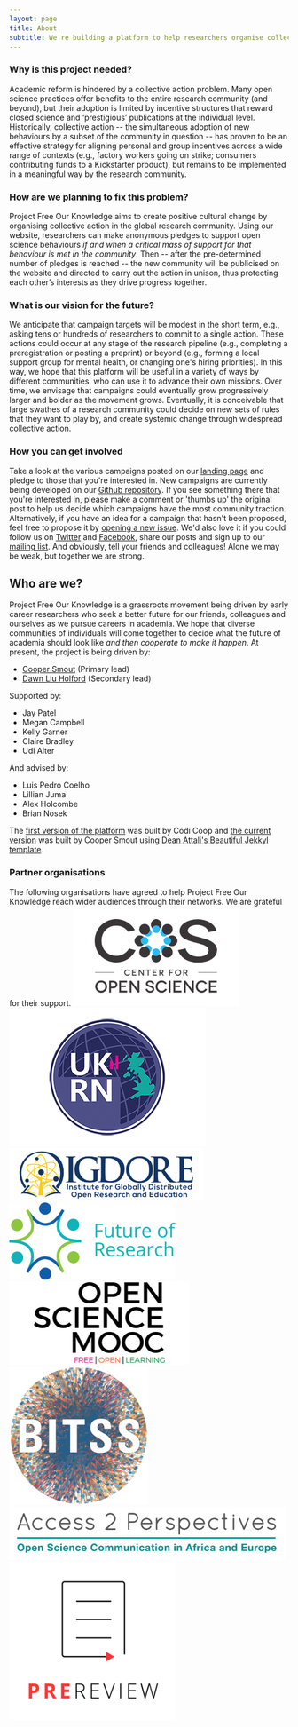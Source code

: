 ```yaml
---
layout: page
title: About
subtitle: We're building a platform to help researchers organise collective action in support of open and reproducible research practices
---
```


### Why is this project needed?
Academic reform is hindered by a collective action problem. Many open science practices offer benefits to the entire research community (and beyond), but their adoption is limited by incentive structures that reward closed science and ‘prestigious’ publications at the individual level. Historically, collective action -- the simultaneous adoption of new behaviours by a subset of the community in question -- has proven to be an effective strategy for aligning personal and group incentives across a wide range of contexts (e.g., factory workers going on strike; consumers contributing funds to a Kickstarter product), but remains to be implemented in a meaningful way by the research community. 

### How are we planning to fix this problem?
Project Free Our Knowledge aims to create positive cultural change by organising collective action in the global research community. Using our website, researchers can make anonymous pledges to support open science behaviours *if and when a critical mass of support for that behaviour is met in the community*. Then -- after the pre-determined number of pledges is reached -- the new community will be publicised on the website and directed to carry out the action in unison, thus protecting each other’s interests as they drive progress together.

### What is our vision for the future? 
We anticipate that campaign targets will be modest in the short term, e.g., asking tens or hundreds of researchers to commit to a single action. These actions could occur at any stage of the research pipeline (e.g., completing a preregistration or posting a preprint) or beyond (e.g., forming a local support group for mental health, or changing one's hiring priorities). In this way, we hope that this platform will be useful in a variety of ways by different communities, who can use it to advance their own missions. Over time, we envisage that campaigns could eventually grow progressively larger and bolder as the movement grows. Eventually, it is conceivable that large swathes of a research community could decide on new sets of rules that they want to play by, and create systemic change through widespread collective action. 

### How you can get involved
Take a look at the various campaigns posted on our [landing page](https://freeourknowledge.org/) and pledge to those that you're interested in. New campaigns are currently being developed on our [Github repository](https://github.com/FreeOurKnowledge/community/issues). If you see something there that you're interested in, please make a comment or 'thumbs up' the original post to help us decide which campaigns have the most community traction. Alternatively, if you have an idea for a campaign that hasn't been proposed, feel free to propose it by [opening a new issue](https://github.com/FreeOurKnowledge/community/issues/new/choose). We'd also love it if you could follow us on [Twitter](https://twitter.com/projectFOK) and [Facebook](https://www.facebook.com/projectFOK), share our posts and sign up to our [mailing list](http://eepurl.com/dFVBVz). And obviously, tell your friends and colleagues! Alone we may be weak, but together we are strong.

## Who are we?
Project Free Our Knowledge is a grassroots movement being driven by early career researchers who seek a better future for our friends, colleagues and ourselves as we pursue careers in academia. We hope that diverse communities of individuals will come together to decide what the future of academia should look like *and then cooperate to make it happen*. At present, the project is being driven by:

* [Cooper Smout](https://www.coopersmout.com/) (Primary lead)
* [Dawn Liu Holford](https://www.essex.ac.uk/people/liuda52701/dawn-holford) (Secondary lead)

Supported by:

* Jay Patel
* Megan Campbell
* Kelly Garner
* Claire Bradley
* Udi Alter

And advised by:

* Luis Pedro Coelho
* Lillian Juma
* Alex Holcombe
* Brian Nosek

The [first version of the platform](https://github.com/FreeOurKnowledge/old_platform) was built by Codi Coop and [the current version](https://github.com/FreeOurKnowledge/website) was built by Cooper Smout using [Dean Attali's Beautiful Jekkyl template](https://github.com/daattali/beautiful-jekyll).

### Partner organisations
The following organisations have agreed to help Project Free Our Knowledge reach wider audiences through their networks. We are grateful for their support.
![COS](assets/img/cos.png) ![UKRN](assets/img/UKRN.png) ![IGDORE](assets/img/IGDORE.png) 
![FOR](assets/img/future_of_research.png) ![OSMOOC](assets/img/osmooc.png)![BITSS](assets/img/bitss.png) 
![A2P](assets/img/Access2perspectives.png) ![PREreview](assets/img/PREreview.png)
